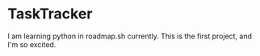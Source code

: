 # TaskTracker
I am learning python in roadmap.sh currently. This is the first project, and I'm so excited.
